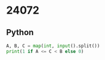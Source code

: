 # 24072

## Python

```python
A, B, C = map(int, input().split())
print(1 if A <= C < B else 0)
```
